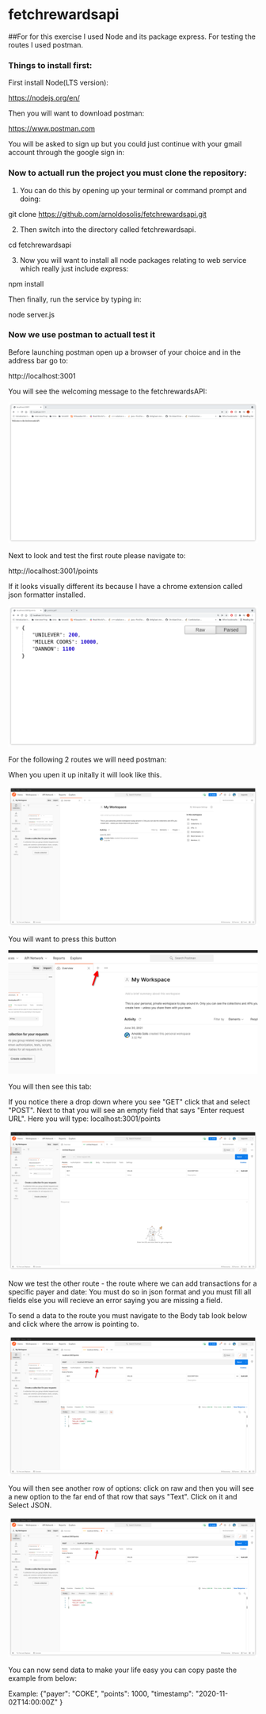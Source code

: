# fetchrewardsapi
##For for this exercise I used Node and its package express. For testing the routes I used postman.

### Things to install first:
First install Node(LTS version): 

https://nodejs.org/en/

Then you will want to download postman:

https://www.postman.com

You will be asked to sign up but you could just continue with your gmail account through the google sign in:

### Now to actuall run the project you must clone the repository:
1. You can do this by opening up your terminal or command prompt and doing:

git clone https://github.com/arnoldosolis/fetchrewardsapi.git

2. Then switch into the directory called fetchrewardsapi.

cd fetchrewardsapi 

3. Now you will want to install all node packages relating to web service which really just include express:

npm install

Then finally, run the service by typing in:

node server.js 

### Now we use postman to actuall test it
Before launching postman open up a browser of your choice and in the address bar go to:

http://localhost:3001

You will see the welcoming message to the fetchrewardsAPI:

![](images/1.png)

Next to look and test the first route please navigate to: 

http://localhost:3001/points

If it looks visually different its because I have a chrome extension called json formatter installed.

![](images/2.png)

For the following 2 routes we will need postman:

When you upen it up initally it will look like this.

![](images/3.png)

You will want to press this button

![](images/4.png)

You will then see this tab:

If you notice there a drop down where you see "GET" click that and select "POST".
Next to that you will see an empty field that says "Enter request URL". Here you will type: localhost:3001/points

![](images/5.png)

Now we test the other route - the route where we can add transactions for a specific payer and date:
You must do so in json format and you must fill all fields else you will recieve an error saying you are missing a field. 

To send a data to the route you must navigate to the Body tab look below and click where the arrow is pointing to.

![](images/6.png)

You will then see another row of options: click on raw and then you will see a new option to the far end of that row that says "Text". Click on it and Select JSON.

![](images/6.png)

You can now send data to make your life easy you can copy paste the example from below:

Example:
{"payer": "COKE", "points": 1000, "timestamp": "2020-11-02T14:00:00Z" }

